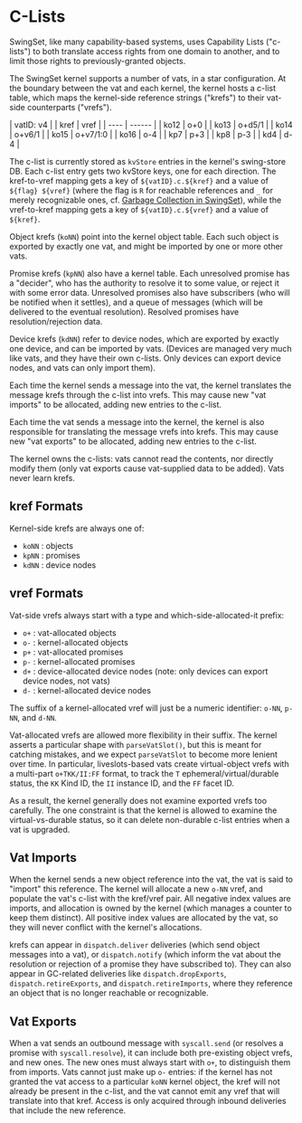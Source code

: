 # C-Lists

SwingSet, like many capability-based systems, uses Capability Lists ("c-lists") to both translate access rights from one domain to another, and to limit those rights to previously-granted objects.

The SwingSet kernel supports a number of vats, in a star configuration. At the boundary between the vat and each kernel, the kernel hosts a c-list table, which maps the kernel-side reference strings ("krefs") to their vat-side counterparts ("vrefs").

| vatID:  v4      |
| kref | vref     |
| ---- | ------   |
| ko12 | o+0      |
| ko13 | o+d5/1   |
| ko14 | o+v6/1   |
| ko15 | o+v7/1:0 |
| ko16 | o-4      |
| kp7  | p+3      |
| kp8  | p-3      |
| kd4  | d-4      |

The c-list is currently stored as `kvStore` entries in the kernel's swing-store DB. Each c-list entry gets two kvStore keys, one for each direction. The kref-to-vref mapping gets a key of `${vatID}.c.${kref}` and a value of `${flag} ${vref}` (where the flag is `R` for reachable references and `_` for merely recognizable ones, cf. [Garbage Collection in SwingSet](./garbage-collection.md)), while the vref-to-kref mapping gets a key of `${vatID}.c.${vref}` and a value of `${kref}`.

Object krefs (`koNN`) point into the kernel object table. Each such object is exported by exactly one vat, and might be imported by one or more other vats.

Promise krefs (`kpNN`) also have a kernel table. Each unresolved promise has a "decider", who has the authority to resolve it to some value, or reject it with some error data. Unresolved promises also have subscribers (who will be notified when it settles), and a queue of messages (which will be delivered to the eventual resolution). Resolved promises have resolution/rejection data.

Device krefs (`kdNN`) refer to device nodes, which are exported by exactly one device, and can be imported by vats. (Devices are managed very much like vats, and they have their own c-lists. Only devices can export device nodes, and vats can only import them).

Each time the kernel sends a message into the vat, the kernel translates the message krefs through the c-list into vrefs. This may cause new "vat imports" to be allocated, adding new entries to the c-list.

Each time the vat sends a message into the kernel, the kernel is also responsible for translating the message vrefs into krefs. This may cause new "vat exports" to be allocated, adding new entries to the c-list.

The kernel owns the c-lists: vats cannot read the contents, nor directly modify them (only vat exports cause vat-supplied data to be added). Vats never learn krefs.

## kref Formats

Kernel-side krefs are always one of:

* `koNN` : objects
* `kpNN` : promises
* `kdNN` : device nodes

## vref Formats

Vat-side vrefs always start with a type and which-side-allocated-it prefix:

* `o+` : vat-allocated objects
* `o-` : kernel-allocated objects
* `p+` : vat-allocated promises
* `p-` : kernel-allocated promises
* `d+` : device-allocated device nodes (note: only devices can export device nodes, not vats)
* `d-` : kernel-allocated device nodes

The suffix of a kernel-allocated vref will just be a numeric identifier: `o-NN`, `p-NN`, and `d-NN`.

Vat-allocated vrefs are allowed more flexibility in their suffix. The kernel asserts a particular shape with `parseVatSlot()`, but this is meant for catching mistakes, and we expect `parseVatSlot` to become more lenient over time. In particular, liveslots-based vats create virtual-object vrefs with a multi-part `o+TKK/II:FF` format, to track the `T` ephemeral/virtual/durable status, the `KK` Kind ID, the `II` instance ID, and the `FF` facet ID.

As a result, the kernel generally does not examine exported vrefs too carefully. The one constraint is that the kernel is allowed to examine the virtual-vs-durable status, so it can delete non-durable c-list entries when a vat is upgraded.

## Vat Imports

When the kernel sends a new object reference into the vat, the vat is said to "import" this reference. The kernel will allocate a new `o-NN` vref, and populate the vat's c-list with the kref/vref pair. All negative index values are imports, and allocation is owned by the kernel (which manages a counter to keep them distinct). All positive index values are allocated by the vat, so they will never conflict with the kernel's allocations.

krefs can appear in `dispatch.deliver` deliveries (which send object messages into a vat), or `dispatch.notify` (which inform the vat about the resolution or rejection of a promise they have subscribed to). They can also appear in GC-related deliveries like `dispatch.dropExports`, `dispatch.retireExports`, and `dispatch.retireImports`, where they reference an object that is no longer reachable or recognizable.

## Vat Exports

When a vat sends an outbound message with `syscall.send` (or resolves a promise with `syscall.resolve`), it can include both pre-existing object vrefs, and new ones. The new ones must always start with `o+`, to distinguish them from imports. Vats cannot just make up `o-` entries: if the kernel has not granted the vat access to a particular `koNN` kernel object, the kref will not already be present in the c-list, and the vat cannot emit any vref that will translate into that kref. Access is only acquired through inbound deliveries that include the new reference.
